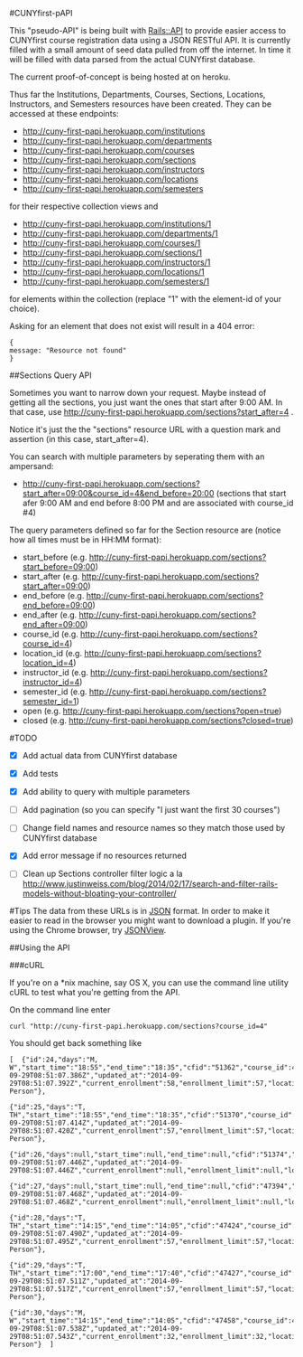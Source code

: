 #CUNYfirst-pAPI

This "pseudo-API" is being built with [Rails::API](https://github.com/rails-api/rails-api) to provide easier access to CUNYfirst course registration data using a JSON RESTful API.  It is currently filled with a small amount of seed data pulled from off the internet.  In time it will be filled with data parsed from the actual CUNYfirst database.

The current proof-of-concept is being hosted at on heroku.

Thus far the Institutions, Departments, Courses, Sections, Locations, Instructors, and Semesters resources have been created.  They can be accessed at these endpoints:
-  http://cuny-first-papi.herokuapp.com/institutions
-  http://cuny-first-papi.herokuapp.com/departments
-  http://cuny-first-papi.herokuapp.com/courses
-  http://cuny-first-papi.herokuapp.com/sections
-  http://cuny-first-papi.herokuapp.com/instructors
-  http://cuny-first-papi.herokuapp.com/locations
-  http://cuny-first-papi.herokuapp.com/semesters

for their respective collection views and 
-  http://cuny-first-papi.herokuapp.com/institutions/1
-  http://cuny-first-papi.herokuapp.com/departments/1
-  http://cuny-first-papi.herokuapp.com/courses/1
-  http://cuny-first-papi.herokuapp.com/sections/1
-  http://cuny-first-papi.herokuapp.com/instructors/1
-  http://cuny-first-papi.herokuapp.com/locations/1
-  http://cuny-first-papi.herokuapp.com/semesters/1


for elements within the collection (replace "1" with the element-id of your choice).

Asking for an element that does not exist will result in a 404 error:
~~~
{
message: "Resource not found"
}
~~~



##Sections Query API

Sometimes you want to narrow down your request.  Maybe instead of getting all the sections, you just want the ones that start after 9:00 AM.  In that case, use http://cuny-first-papi.herokuapp.com/sections?start_after=4 .

Notice it's just the the "sections" resource URL with a question mark and assertion (in this case, start_after=4).

You can search with multiple parameters by seperating them with an ampersand:
-  http://cuny-first-papi.herokuapp.com/sections?start_after=09:00&course_id=4&end_before=20:00
(sections that start afer 9:00 AM and end before 8:00 PM and are associated with course_id #4)

The query parameters defined so far for the Section resource are (notice how all times must be in HH:MM format):

-  start_before  (e.g. http://cuny-first-papi.herokuapp.com/sections?start_before=09:00)
-  start_after  (e.g. http://cuny-first-papi.herokuapp.com/sections?start_after=09:00)
-  end_before  (e.g. http://cuny-first-papi.herokuapp.com/sections?end_before=09:00)
-  end_after  (e.g. http://cuny-first-papi.herokuapp.com/sections?end_after=09:00)
-  course_id (e.g. http://cuny-first-papi.herokuapp.com/sections?course_id=4)
-  location_id (e.g. http://cuny-first-papi.herokuapp.com/sections?location_id=4)
-  instructor_id (e.g. http://cuny-first-papi.herokuapp.com/sections?instructor_id=4)
-  semester_id (e.g. http://cuny-first-papi.herokuapp.com/sections?semester_id=1)
-  open (e.g. http://cuny-first-papi.herokuapp.com/sections?open=true)
-  closed (e.g. http://cuny-first-papi.herokuapp.com/sections?closed=true)

#TODO

-  [X]  Add actual data from CUNYfirst database

-  [X]  Add tests

-  [X]  Add ability to query with multiple parameters

-  [ ]  Add pagination (so you can specify "I just want the first 30 courses")

-  [ ]  Change field names and resource names so they match those used by CUNYfirst database

-  [X]  Add error message if no resources returned

-  [ ]  Clean up Sections controller filter logic a la http://www.justinweiss.com/blog/2014/02/17/search-and-filter-rails-models-without-bloating-your-controller/


#Tips
The data from these URLs is in [JSON](http://en.wikipedia.org/wiki/JSON) format.  In order to make it easier to read in the browser you might want to download a plugin.  If you're using the Chrome browser, try [JSONView](https://chrome.google.com/webstore/detail/jsonview/chklaanhfefbnpoihckbnefhakgolnmc/related?hl=en).

##Using the API

###cURL

If you're on a *nix machine, say OS X, you can use the command line utility cURL to test what you're getting from the API.

On the command line enter

~~~
curl "http://cuny-first-papi.herokuapp.com/sections?course_id=4"
~~~

You should get back something like

~~~
[  {"id":24,"days":"M, W","start_time":"18:55","end_time":"18:35","cfid":"51362","course_id":4,"created_at":"2014-09-29T08:51:07.386Z","updated_at":"2014-09-29T08:51:07.392Z","current_enrollment":58,"enrollment_limit":57,"location_id":10,"instructor_id":16,"semester_id":1,"mode_of_instruction":"In-Person"},

{"id":25,"days":"T, TH","start_time":"18:55","end_time":"18:35","cfid":"51370","course_id":4,"created_at":"2014-09-29T08:51:07.414Z","updated_at":"2014-09-29T08:51:07.420Z","current_enrollment":57,"enrollment_limit":57,"location_id":10,"instructor_id":17,"semester_id":1,"mode_of_instruction":"In-Person"},

{"id":26,"days":null,"start_time":null,"end_time":null,"cfid":"51374","course_id":4,"created_at":"2014-09-29T08:51:07.446Z","updated_at":"2014-09-29T08:51:07.446Z","current_enrollment":null,"enrollment_limit":null,"location_id":null,"instructor_id":null,"semester_id":null,"mode_of_instruction":null},

{"id":27,"days":null,"start_time":null,"end_time":null,"cfid":"47394","course_id":4,"created_at":"2014-09-29T08:51:07.468Z","updated_at":"2014-09-29T08:51:07.468Z","current_enrollment":null,"enrollment_limit":null,"location_id":null,"instructor_id":null,"semester_id":null,"mode_of_instruction":null},

{"id":28,"days":"T, TH","start_time":"14:15","end_time":"14:05","cfid":"47424","course_id":4,"created_at":"2014-09-29T08:51:07.490Z","updated_at":"2014-09-29T08:51:07.495Z","current_enrollment":57,"enrollment_limit":57,"location_id":10,"instructor_id":20,"semester_id":1,"mode_of_instruction":"In-Person"},

{"id":29,"days":"T, TH","start_time":"17:00","end_time":"17:40","cfid":"47427","course_id":4,"created_at":"2014-09-29T08:51:07.511Z","updated_at":"2014-09-29T08:51:07.517Z","current_enrollment":57,"enrollment_limit":57,"location_id":10,"instructor_id":20,"semester_id":1,"mode_of_instruction":"In-Person"},

{"id":30,"days":"M, W","start_time":"14:15","end_time":"14:05","cfid":"47458","course_id":4,"created_at":"2014-09-29T08:51:07.538Z","updated_at":"2014-09-29T08:51:07.543Z","current_enrollment":32,"enrollment_limit":32,"location_id":7,"instructor_id":21,"semester_id":1,"mode_of_instruction":"In-Person"}  ]
~~~
